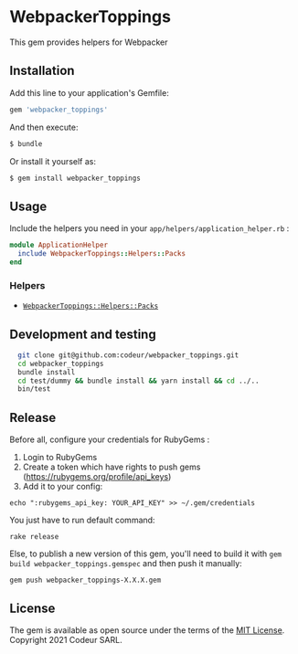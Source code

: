 # WebpackerToppings
This gem provides helpers for Webpacker

## Installation
Add this line to your application's Gemfile:

```ruby
gem 'webpacker_toppings'
```

And then execute:
```bash
$ bundle
```

Or install it yourself as:
```bash
$ gem install webpacker_toppings
```

## Usage
Include the helpers you need in your `app/helpers/application_helper.rb` :

```ruby
module ApplicationHelper
  include WebpackerToppings::Helpers::Packs
end
```

### Helpers
- [`WebpackerToppings::Helpers::Packs`](https://github.com/codeur/webpacker_toppings/blob/main/lib/webpacker_toppings/helpers/packs.rb)



## Development and testing
```bash
  git clone git@github.com:codeur/webpacker_toppings.git
  cd webpacker_toppings
  bundle install
  cd test/dummy && bundle install && yarn install && cd ../..
  bin/test
```
## Release
Before all, configure your credentials for RubyGems :

 1. Login to RubyGems
 2. Create a token which have rights to push gems (https://rubygems.org/profile/api_keys)
 3. Add it to your config:
   ```
   echo ":rubygems_api_key: YOUR_API_KEY" >> ~/.gem/credentials
   ```

You just have to run default command:
```
rake release
```

Else, to publish a new version of this gem, you'll need to build it with
`gem build webpacker_toppings.gemspec` and then push it manually:
```
gem push webpacker_toppings-X.X.X.gem
```

## License
The gem is available as open source under the terms of the [MIT License](https://opensource.org/licenses/MIT). Copyright 2021 Codeur SARL.
